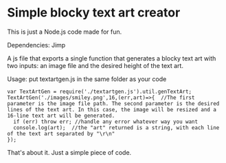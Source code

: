 # Simple blocky text art creator

This is just a Node.js code made for fun.

Dependencies: Jimp

A js file that exports a single function that generates a blocky text art with two inputs: an image file and the desired height of the text art.

Usage:
put textartgen.js in the same folder as your code
```
var TextArtGen = require('./textartgen.js').util.genTextArt;
TextArtGen('./images/smiley.png',16,(err,art)=>{  //The first parameter is the image file path. The second parameter is the desired lines of the text art. In this case, the image will be resized and a 16-line text art will be generated.
  if (err) throw err; //handle any error whatever way you want
  console.log(art);  //the "art" returned is a string, with each line of the text art separated by "\r\n"
});
```
That's about it. Just a simple piece of code.
